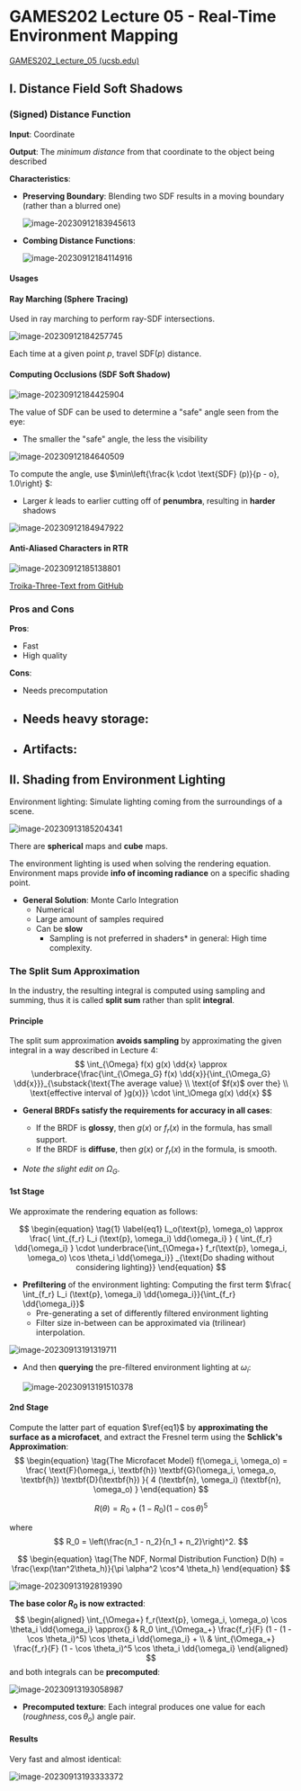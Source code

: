 # GAMES202 Lecture 05 - Real-Time Environment Mapping

[GAMES202_Lecture_05 (ucsb.edu)](https://sites.cs.ucsb.edu/~lingqi/teaching/resources/GAMES202_Lecture_05.pdf)

## I. Distance Field Soft Shadows

### (Signed) Distance Function

**Input**: Coordinate

**Output**: The *minimum distance* from that coordinate to the object being described

**Characteristics**:

- **Preserving Boundary**: Blending two SDF results in a moving boundary (rather than a blurred one)

  ![image-20230912183945613](../images/Lecture05-img-1.png)

- **Combing Distance Functions**:

  ![image-20230912184114916](../images/Lecture05-img-2.png)



#### Usages

#### Ray Marching (Sphere Tracing)

Used in ray marching to perform ray-SDF intersections.

![image-20230912184257745](../images/Lecture05-img-3.png)

Each time at a given point $p$, travel $\text{SDF}(p)$ distance.



#### Computing Occlusions (SDF Soft Shadow)

![image-20230912184425904](../images/Lecture05-img-4.png)

The value of $\text{SDF}$ can be used to determine a "safe" angle seen from the eye:

- The smaller the "safe" angle, the less the visibility

![image-20230912184640509](../images/Lecture05-img-5.png)

To compute the angle, use $\min\left\{\frac{k \cdot \text{SDF} (p)}{p - o}, 1.0\right\} $:

- Larger $k$ leads to earlier cutting off of **penumbra**, resulting in **harder** shadows



![image-20230912184947922](../images/Lecture05-img-6.png)

#### Anti-Aliased Characters in RTR

![image-20230912185138801](../images/Lecture05-img-7.png)

[Troika-Three-Text from GitHub](https://github.com/protectwise/troika/tree/master/packages/troika-three-text)



### Pros and Cons

**Pros**:

- Fast
- High quality

**Cons**:

- Needs precomputation
- Needs **heavy** storage:
  - 
- Artifacts:
  - 



## II. Shading from Environment Lighting

Environment lighting: Simulate lighting coming from the surroundings of a scene.

![image-20230913185204341](../images/Lecture05-img-8.png)

There are **spherical** maps and **cube** maps.

The environment lighting is used when solving the rendering equation. Environment maps provide **info of incoming radiance** on a specific shading point.

- **General Solution**: Monte Carlo Integration
  - Numerical
  - Large amount of samples required
  - Can be **slow**
    - Sampling is not preferred in shaders\* in general: High time complexity.



### The Split Sum Approximation

In the industry, the resulting integral is computed using sampling and summing, thus it is called **split sum** rather than split **integral**.

#### Principle

The split sum approximation **avoids sampling** by approximating the given integral in a way described in Lecture 4:
$$
\int_{\Omega} f(x) g(x) \dd{x} \approx 
\underbrace{\frac{\int_{\Omega_G} f(x) \dd{x}}{\int_{\Omega_G} \dd{x}}}_{\substack{\text{The average value} \\ \text{of $f(x)$ over the} \\ \text{effective interval of }g(x)}}
\cdot \int_\Omega g(x) \dd{x}
$$

- **General BRDFs satisfy the requirements for accuracy in all cases**:
  - If the BRDF is **glossy**, then $g(x)$ or $f_r(x)$ in the formula, has small support.
  - If the BRDF is **diffuse**, then $g(x)$ or $f_r(x)$ in the formula, is smooth.

- *Note the slight edit on* $\Omega_G$.



#### 1st Stage

We approximate the rendering equation as follows:

$$
\begin{equation} \tag{1} \label{eq1}
L_o(\text{p}, \omega_o)
\approx
\frac{
	\int_{f_r} L_i (\text{p}, \omega_i) \dd{\omega_i}
} {
	\int_{f_r} \dd{\omega_i}
}
\cdot
\underbrace{\int_{\Omega+} f_r(\text{p}, \omega_i, \omega_o) \cos \theta_i \dd{\omega_i}}
_{\text{Do shading without considering lighting}}
\end{equation}
$$

- **Prefiltering** of the environment lighting: Computing the first term $\frac{
  	\int_{f_r} L_i (\text{p}, \omega_i) \dd{\omega_i}}{\int_{f_r} \dd{\omega_i}}$
  - Pre-generating a set of differently filtered environment lighting
  - Filter size in-between can be approximated via (trilinear) interpolation.

![image-20230913191319711](../images/Lecture05-img-9.png)

- And then **querying** the pre-filtered environment lighting at $\omega_i$:

  ![image-20230913191510378](../images/Lecture05-img-10.png)



#### 2nd Stage

Compute the latter part of equation $\ref{eq1}$ by **approximating the surface as a microfacet**, and extract the Fresnel term using the **Schlick's Approximation**:
$$
\begin{equation} \tag{The Microfacet Model}
f(\omega_i, \omega_o) =
\frac{
	\text{F}(\omega_i, \textbf{h})
	\textbf{G}(\omega_i, \omega_o, \textbf{h}) 
	\textbf{D}(\textbf{h})
}{
	4 (\textbf{n}, \omega_i) (\textbf{n}, \omega_o)
}
\end{equation}
$$

$$
\begin{equation} \tag{The Schlick's Approximation}
R(\theta) = R_0 + (1 - R_0)(1 - \cos \theta)^5
\end{equation}
$$

where
$$
R_0 = \left(\frac{n_1 - n_2}{n_1 + n_2}\right)^2.
$$

$$
\begin{equation} \tag{The NDF, Normal Distribution Function}
D(h) = \frac{\exp(\tan^2\theta_h)}{\pi \alpha^2 \cos^4 \theta_h}
\end{equation}
$$

![image-20230913192819390](../images/Lecture05-img-11.png)

**The base color $R_0$ is now extracted**:
$$
\begin{aligned}
\int_{\Omega+} f_r(\text{p}, \omega_i, \omega_o) \cos \theta_i \dd{\omega_i} \approx{} & R_0 \int_{\Omega_+}
\frac{f_r}{F} (1 - (1 - \cos \theta_i)^5) \cos \theta_i \dd{\omega_i} + \\
& \int_{\Omega_+} \frac{f_r}{F} (1 - \cos \theta_i)^5 \cos \theta_i \dd{\omega_i}
\end{aligned}
$$
and both integrals can be **precomputed**:

![image-20230913193058987](../images/Lecture05-img-12.png)

- **Precomputed texture**: Each integral produces one value for each $(roughness, \cos\theta_o)$ angle pair.



#### Results

Very fast and almost identical:

![image-20230913193333372](../images/Lecture05-img-13.png)

